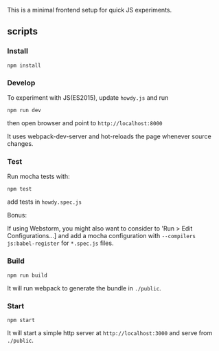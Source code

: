 This is a minimal frontend setup for quick JS experiments.

## scripts
### Install
```
npm install
```

### Develop
To experiment with JS(ES2015), update `howdy.js` and run

```
npm run dev
```

then open browser and point to `http://localhost:8000`

It uses webpack-dev-server and hot-reloads the page whenever source changes.

### Test
Run mocha tests with:

```
npm test
```

add tests in `howdy.spec.js`

Bonus:

If using Webstorm, you might also want to consider to 'Run > Edit Configurations...] and add a mocha configuration with `--compilers js:babel-register` for `*.spec.js` files.  


### Build
```
npm run build
```
It will run webpack to generate the bundle in `./public`. 

### Start
```
npm start
```

It will start a simple http server at `http://localhost:3000` and serve from `./public`.
